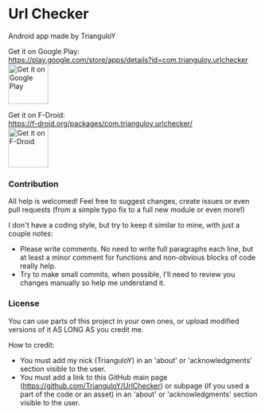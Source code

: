 # Url Checker

Android app made by TrianguloY

Get it on Google Play:\
https://play.google.com/store/apps/details?id=com.trianguloy.urlchecker \
[<img src="https://play.google.com/intl/en_us/badges/images/generic/en-play-badge.png"
alt="Get it on Google Play"
height="80">](https://play.google.com/store/apps/details?id=com.trianguloy.urlchecker)

Get it on F-Droid:\
https://f-droid.org/packages/com.trianguloy.urlchecker/ \
[<img src="https://fdroid.gitlab.io/artwork/badge/get-it-on.png"
alt="Get it on F-Droid"
height="80">](https://f-droid.org/packages/com.trianguloy.urlchecker/)

### Contribution

All help is welcomed! Feel free to suggest changes, create issues or even pull requests (from a simple typo fix to a full new module or even more!)

I don't have a coding style, but try to keep it similar to mine, with just a couple notes:

- Please write comments. No need to write full paragraphs each line, but at least a minor comment for functions and non-obvious blocks of code really help.
- Try to make small commits, when possible, I'll need to review you changes manually so help me understand it.

### License

You can use parts of this project in your own ones, or upload modified versions of it AS LONG AS you credit me.

How to credit:

- You must add my nick (TrianguloY) in an 'about' or 'acknowledgments' section visible to the user.
- You must add a link to this GitHub main page (https://github.com/TrianguloY/UrlChecker) or subpage (if you used a part of the code or an asset) in an 'about' or 'acknowledgments' section visible to the user.
